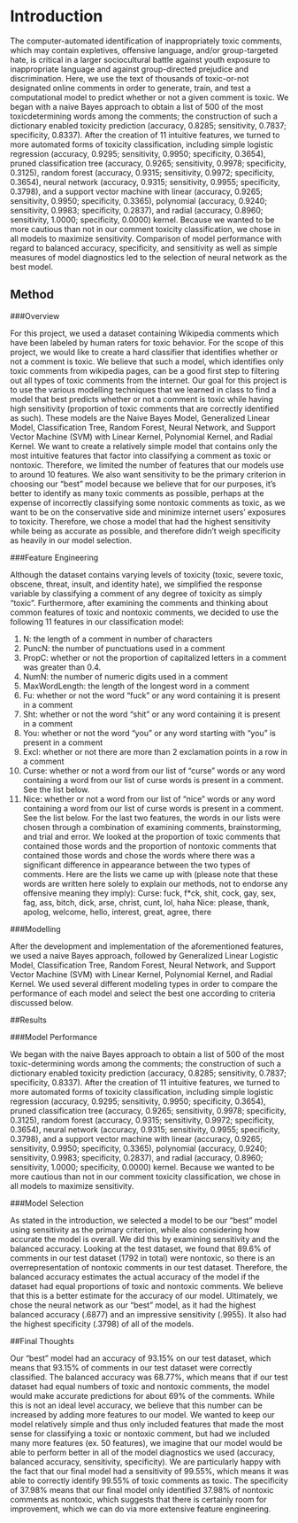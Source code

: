 # Introduction

The computer-automated identification of inappropriately toxic comments, which may contain expletives, offensive language, and/or group-targeted hate, is critical in a larger sociocultural battle against youth exposure to inappropriate language and against group-directed prejudice and discrimination. Here, we use the text of thousands of toxic-or-not designated online comments in order to generate, train, and test a computational model to predict whether or not a given comment is toxic. We began with a naive Bayes approach to obtain a list of 500 of the most toxicdetermining words among the comments; the construction of such a dictionary enabled toxicity prediction (accuracy, 0.8285; sensitivity, 0.7837; specificity, 0.8337). After the creation of 11 intuitive features, we turned to more automated forms of toxicity classification, including simple logistic regression (accuracy, 0.9295; sensitivity, 0.9950; specificity, 0.3654), pruned classification tree (accuracy, 0.9265; sensitivity, 0.9978; specificity, 0.3125), random forest (accuracy, 0.9315; sensitivity, 0.9972; specificity, 0.3654), neural network (accuracy, 0.9315; sensitivity, 0.9955; specificity, 0.3798), and a support vector machine with linear (accuracy, 0.9265; sensitivity, 0.9950; specificity, 0.3365), polynomial (accuracy, 0.9240; sensitivity, 0.9983; specificity, 0.2837), and radial (accuracy, 0.8960; sensitivity, 1.0000; specificity, 0.0000) kernel. Because we wanted to be more cautious than not in our comment toxicity classification, we chose in all models to maximize sensitivity. Comparison of model performance with regard to balanced accuracy, specificity, and sensitivity as well as simple measures of model diagnostics led to the selection of neural network as the best model.

## Method

###Overview

For this project, we used a dataset containing Wikipedia comments which have been labeled by human raters for toxic behavior. For the scope of this project, we would like to create a hard classifier that identifies whether or not a comment is toxic. We believe that such a model, which identifies only toxic comments from wikipedia pages, can be a good first step to filtering out all types of toxic comments from the internet. Our goal for this project is to use the various modelling techniques that we learned in class to find a model that best predicts whether or not a comment is toxic while having high sensitivity (proportion of toxic comments that are correctly identified as such). These models are the Naive Bayes Model, Generalized Linear Model, Classification Tree, Random Forest, Neural Network, and Support Vector Machine (SVM) with Linear Kernel, Polynomial Kernel, and Radial Kernel. We want to create a relatively simple model that contains only the most intuitive features that factor into classifying a comment as toxic or nontoxic. Therefore, we limited the number of features that our models use to around 10 features. We also want sensitivity to be the primary criterion in choosing our “best” model because we believe that for our purposes, it’s better to identify as many toxic comments as possible, perhaps at the expense of incorrectly classifying some nontoxic comments as toxic, as we want to be on the conservative side and minimize internet users’ exposures to toxicity. Therefore, we chose a model that had the highest sensitivity while being as accurate as possible, and therefore didn’t weigh specificity as heavily in our model selection.

###Feature Engineering

Although the dataset contains varying levels of toxicity (toxic, severe toxic, obscene, threat, insult, and identity hate), we simplified the response variable by classifying a comment of any degree of toxicity as simply “toxic”. Furthermore, after examining the comments and thinking about common features of toxic and nontoxic comments, we decided to use the following 11 features in our classification model:
1. N: the length of a comment in number of characters
2. PuncN: the number of punctuations used in a comment
3. PropC: whether or not the proportion of capitalized letters in a comment was greater than 0.4.
4. NumN: the number of numeric digits used in a comment
5. MaxWordLength: the length of the longest word in a comment
6. Fu: whether or not the word “fuck” or any word containing it is present in a comment
7. Sht: whether or not the word “shit” or any word containing it is present in a comment
8. You: whether or not the word “you” or any word starting with “you” is present in a comment
9. Excl: whether or not there are more than 2 exclamation points in a row in a comment
10. Curse: whether or not a word from our list of “curse” words or any word containing a word from our list of curse words is present in a comment. See the list below.
11. Nice: whether or not a word from our list of “nice” words or any word containing a word from our list of curse words is present in a comment. See the list below.
For the last two features, the words in our lists were chosen through a combination of examining comments, brainstorming, and trial and error. We looked at the proportion of toxic comments that contained those words and the proportion of nontoxic comments that contained those words and chose the words where there was a significant difference in appearance between the two types of comments. Here are the lists we came up with (please note that these words are written here solely to explain our methods, not to endorse any offensive meaning they imply):
Curse: fuck, f*ck, shit, cock, gay, sex, fag, ass, bitch, dick, arse, christ, cunt, lol, haha
Nice: please, thank, apolog, welcome, hello, interest, great, agree, there

###Modelling

After the development and implementation of the aforementioned features, we used a naive Bayes approach, followed by Generalized Linear Logistic Model, Classification Tree, Random Forest, Neural Network, and Support Vector Machine (SVM) with Linear Kernel, Polynomial Kernel, and Radial Kernel. We used several different modeling types in order to compare the performance of each model and select the best one according to criteria discussed below. 

##Results

###Model Performance

We began with the naive Bayes approach to obtain a list of 500 of the most toxic-determining words among the comments; the construction of such a dictionary enabled toxicity prediction (accuracy, 0.8285; sensitivity, 0.7837; specificity, 0.8337). After the creation of 11 intuitive features, we turned to more automated forms of toxicity classification, including simple logistic regression (accuracy, 0.9295; sensitivity, 0.9950; specificity, 0.3654), pruned classification tree (accuracy, 0.9265; sensitivity, 0.9978; specificity, 0.3125), random forest (accuracy, 0.9315; sensitivity, 0.9972; specificity, 0.3654), neural network (accuracy, 0.9315; sensitivity, 0.9955; specificity, 0.3798), and a support vector machine with linear (accuracy, 0.9265; sensitivity, 0.9950; specificity, 0.3365), polynomial (accuracy, 0.9240; sensitivity, 0.9983; specificity, 0.2837), and radial (accuracy, 0.8960; sensitivity, 1.0000; specificity, 0.0000) kernel. Because we wanted to be more cautious than not in our comment toxicity classification, we chose in all models to maximize sensitivity.

###Model Selection 

As stated in the introduction, we selected a model to be our “best” model using sensitivity as the primary criterion, while also considering how accurate the model is overall. We did this by examining sensitivity and the balanced accuracy. Looking at the test dataset, we found that 89.6% of comments in our test dataset (1792 in total) were nontoxic, so there is an overrepresentation of nontoxic comments in our test dataset. Therefore, the balanced accuracy estimates the actual accuracy of the model if the dataset had equal proportions of toxic and nontoxic comments. We believe that this is a better estimate for the accuracy of our model. Ultimately, we chose the neural network as our “best” model, as it had the highest balanced accuracy (.6877) and an impressive sensitivity (.9955). It also had the highest specificity (.3798) of all of the models.

##Final Thoughts

Our “best” model had an accuracy of 93.15% on our test dataset, which means that 93.15% of comments in our test dataset were correctly classified. The balanced accuracy was 68.77%, which means that if our test dataset had equal numbers of toxic and nontoxic comments, the model would make accurate predictions for about 69% of the comments. While this is not an ideal level accuracy, we believe that this number can be increased by adding more features to our model. We wanted to keep our model relatively simple and thus only included features that made the most sense for classifying a toxic or nontoxic comment, but had we included many more features (ex. 50 features), we imagine that our model would be able to perform better in all of the model diagnostics we used (accuracy, balanced accuracy, sensitivity, specificity). We are particularly happy with the fact that our final model had a sensitivity of 99.55%, which means it was able to correctly identify 99.55% of toxic comments as toxic. The specificity of 37.98% means that our final model only identified 37.98% of nontoxic comments as nontoxic, which suggests that there is certainly room for improvement, which we can do via more extensive feature engineering.
